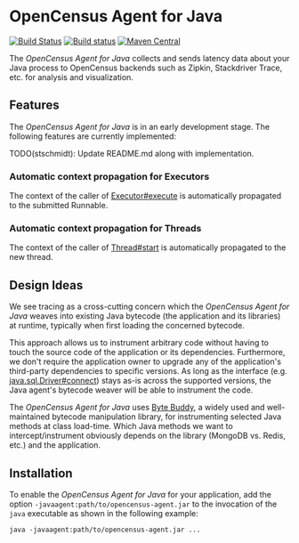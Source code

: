 # OpenCensus Agent for Java

[![Build Status][travis-image]][travis-url] [![Build status][appveyor-image]][appveyor-url] [![Maven Central][maven-image]][maven-url]

The *OpenCensus Agent for Java* collects and sends latency data about your Java process to
OpenCensus backends such as Zipkin, Stackdriver Trace, etc. for analysis and visualization.


## Features

The *OpenCensus Agent for Java* is in an early development stage. The following features are
currently implemented:

TODO(stschmidt): Update README.md along with implementation.


### Automatic context propagation for Executors

The context of the caller of [Executor#execute](https://docs.oracle.com/javase/8/docs/api/java/util/concurrent/Executor.html#execute-java.lang.Runnable-)
is automatically propagated to the submitted Runnable.


### Automatic context propagation for Threads

The context of the caller of [Thread#start](https://docs.oracle.com/javase/8/docs/api/java/lang/Thread.html#start--)
is automatically propagated to the new thread.


## Design Ideas

We see tracing as a cross-cutting concern which the *OpenCensus Agent for Java* weaves into
existing Java bytecode (the application and its libraries) at runtime, typically when first loading
the concerned bytecode.

This approach allows us to instrument arbitrary code without having to touch the source code of the
application or its dependencies. Furthermore, we don't require the application owner to upgrade any
of the application's third-party dependencies to specific versions. As long as the interface (e.g.
[java.sql.Driver#connect](https://docs.oracle.com/javase/8/docs/api/java/sql/Driver.html#connect-java.lang.String-java.util.Properties-))
stays as-is across the supported versions, the Java agent's bytecode weaver will be able to
instrument the code.

The *OpenCensus Agent for Java* uses [Byte Buddy](http://bytebuddy.net/), a widely used and
well-maintained bytecode manipulation library, for instrumenting selected Java methods at class
load-time. Which Java methods we want to intercept/instrument obviously depends on the library
(MongoDB vs. Redis, etc.) and the application.


## Installation

To enable the *OpenCensus Agent for Java* for your application, add the option
`-javaagent:path/to/opencensus-agent.jar` to the invocation of the `java` executable as shown in
the following example:

```shell
java -javaagent:path/to/opencensus-agent.jar ...
```

[travis-image]: https://travis-ci.org/census-instrumentation/opencensus-java.svg?branch=master
[travis-url]: https://travis-ci.org/census-instrumentation/opencensus-java
[appveyor-image]: https://ci.appveyor.com/api/projects/status/hxthmpkxar4jq4be/branch/master?svg=true
[appveyor-url]: https://ci.appveyor.com/project/instrumentationjavateam/opencensus-java/branch/master
[maven-image]: https://maven-badges.herokuapp.com/maven-central/io.opencensus/opencensus-agent/badge.svg
[maven-url]: https://maven-badges.herokuapp.com/maven-central/io.opencensus/opencensus-agent